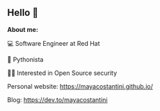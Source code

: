 ## Hello 👋

**About me:** 

💻 Software Engineer at Red Hat

🐍 Pythonista

👩‍💻 Interested in Open Source security

Personal website: https://mayacostantini.github.io/

Blog: https://dev.to/mayacostantini

<a rel="me" href="https://hachyderm.io/@mayacostantini"></a>
<!--
**mayaCostantini/mayaCostantini** is a ✨ _special_ ✨ repository because its `README.md` (this file) appears on your GitHub profile.

Here are some ideas to get you started:

- 🔭 I’m currently working on ...
- 🌱 I’m currently learning ...
- 👯 I’m looking to collaborate on ...
- 🤔 I’m looking for help with ...
- 💬 Ask me about ...
- 📫 How to reach me: ...
- 😄 Pronouns: ...
- ⚡ Fun fact: ...
-->
